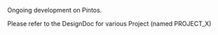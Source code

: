 Ongoing development on Pintos. 

Please refer to the DesignDoc for various Project (named PROJECT_X) 
